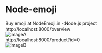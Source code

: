 # Node-emoji
Buy emoji at NodeEmoji.in -:Node.js project
<br>
http://localhost:8000/overview
<br>
![imageA](https://user-images.githubusercontent.com/59499857/93659468-f907d300-fa62-11ea-91b2-d3d85f11eef0.png)
<br>
http://localhost:8000/product?id=0
<br>
![imageB](https://user-images.githubusercontent.com/59499857/93659486-2fdde900-fa63-11ea-9bd4-fcb53b41b08e.png)

